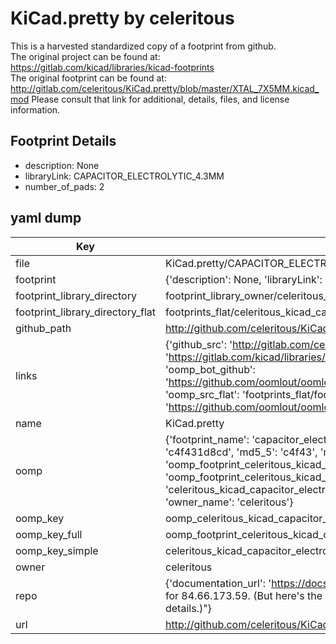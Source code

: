 # KiCad.pretty by celeritous  
This is a harvested standardized copy of a footprint from github.  
The original project can be found at:  
https://gitlab.com/kicad/libraries/kicad-footprints  
The original footprint can be found at:
http://gitlab.com/celeritous/KiCad.pretty/blob/master/XTAL_7X5MM.kicad_mod
Please consult that link for additional, details, files, and license information.  
## Footprint Details
* description: None  
* libraryLink: CAPACITOR_ELECTROLYTIC_4.3MM  
* number_of_pads: 2  
## yaml dump  
| Key | Value |  
| --- | --- |  
| file | KiCad.pretty/CAPACITOR_ELECTROLYTIC_4.3MM.kicad_mod |  
| footprint | {'description': None, 'libraryLink': 'CAPACITOR_ELECTROLYTIC_4.3MM', 'number_of_pads': 2} |  
| footprint_library_directory | footprint_library_owner/celeritous_KiCad.pretty |  
| footprint_library_directory_flat | footprints_flat/celeritous_kicad_capacitor_electrolytic_4_3mm/working |  
| github_path | http://github.com/celeritous/KiCad.pretty/blob/master/CAPACITOR_ELECTROLYTIC_4.3MM.kicad_mod |  
| links | {'github_src': 'http://gitlab.com/celeritous/KiCad.pretty/blob/master/XTAL_7X5MM.kicad_mod', 'github_src_repo': 'https://gitlab.com/kicad/libraries/kicad-footprints', 'oomp_bot': 'footprints/celeritous_kicad_capacitor_electrolytic_4_3mm/working', 'oomp_bot_github': 'https://github.com/oomlout/oomlout_oomp_footprint_bot/tree/main/footprints/celeritous_kicad_capacitor_electrolytic_4_3mm/working', 'oomp_src_flat': 'footprints_flat/footprints_flat/celeritous_kicad_capacitor_electrolytic_4_3mm/working', 'oomp_src_flat_github': 'https://github.com/oomlout/oomlout_oomp_footprint_src/tree/main/footprints_flat/celeritous_kicad_capacitor_electrolytic_4_3mm/working'} |  
| name | KiCad.pretty |  
| oomp | {'footprint_name': 'capacitor_electrolytic_4_3mm', 'library_name': 'kicad', 'md5': 'c4f431d8cdfe384033fcc27cc3d62707', 'md5_10': 'c4f431d8cd', 'md5_5': 'c4f43', 'md5_6': 'c4f431', 'oomp_key': 'oomp_celeritous_kicad_capacitor_electrolytic_4_3mm', 'oomp_key_extra': 'oomp_footprint_celeritous_kicad_capacitor_electrolytic_4_3mm', 'oomp_key_full': 'oomp_footprint_celeritous_kicad_capacitor_electrolytic_4_3mm_c4f431', 'oomp_key_simple': 'celeritous_kicad_capacitor_electrolytic_4_3mm', 'original_filename': 'KiCad.pretty/CAPACITOR_ELECTROLYTIC_4.3MM.kicad_mod', 'owner_name': 'celeritous'} |  
| oomp_key | oomp_celeritous_kicad_capacitor_electrolytic_4_3mm |  
| oomp_key_full | oomp_footprint_celeritous_kicad_capacitor_electrolytic_4_3mm |  
| oomp_key_simple | celeritous_kicad_capacitor_electrolytic_4_3mm |  
| owner | celeritous |  
| repo | {'documentation_url': 'https://docs.github.com/rest/overview/resources-in-the-rest-api#rate-limiting', 'message': "API rate limit exceeded for 84.66.173.59. (But here's the good news: Authenticated requests get a higher rate limit. Check out the documentation for more details.)"} |  
| url | http://github.com/celeritous/KiCad.pretty |  

